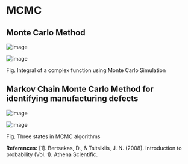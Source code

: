 # MCMC
## Monte Carlo Method

![image](https://github.com/deepanshuIITM/MCMC/assets/137225940/4a1436fe-db46-417f-b643-d5060a848099)

![image](https://github.com/deepanshuIITM/MCMC/assets/137225940/5282b414-56eb-4d37-a53f-829acb012734)

Fig. Integral of a complex function using Monte Carlo Simulation


## Markov Chain Monte Carlo Method for identifying manufacturing defects

![image](https://github.com/deepanshuIITM/MCMC/assets/137225940/fc5e78bc-6c08-44f2-9d25-83dc17456908)

![image](https://github.com/deepanshuIITM/MCMC/assets/137225940/fcc6af4a-dbce-44a2-815a-9c017c9eb4a0)

Fig. Three states in MCMC algorithms



**References:**
[1]. Bertsekas, D., & Tsitsiklis, J. N. (2008). Introduction to probability (Vol. 1). Athena Scientific.

